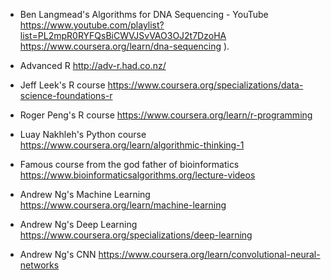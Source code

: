 - Ben Langmead's Algorithms for DNA Sequencing - YouTube
https://www.youtube.com/playlist?list=PL2mpR0RYFQsBiCWVJSvVAO3OJ2t7DzoHA
https://www.coursera.org/learn/dna-sequencing ).

- Advanced R
http://adv-r.had.co.nz/

- Jeff Leek's R course
https://www.coursera.org/specializations/data-science-foundations-r

- Roger Peng's R course
https://www.coursera.org/learn/r-programming

- Luay Nakhleh's Python course
https://www.coursera.org/learn/algorithmic-thinking-1

- Famous course from the god father of bioinformatics
https://www.bioinformaticsalgorithms.org/lecture-videos

- Andrew Ng's Machine Learning
https://www.coursera.org/learn/machine-learning

- Andrew Ng's Deep Learning
https://www.coursera.org/specializations/deep-learning

- Andrew Ng's CNN
https://www.coursera.org/learn/convolutional-neural-networks
